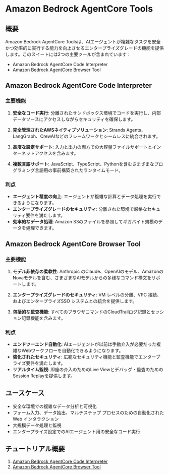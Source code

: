 # Amazon Bedrock AgentCore Tools

## 概要
Amazon Bedrock AgentCore Toolsは、AIエージェントが複雑なタスクを安全かつ効率的に実行する能力を向上させるエンタープライズグレードの機能を提供します。このスイートには2つの主要ツールが含まれています：

- Amazon Bedrock AgentCore Code Interpreter
- Amazon Bedrock AgentCore Browser Tool

## Amazon Bedrock AgentCore Code Interpreter

### 主要機能

1. **安全なコード実行**: 分離されたサンドボックス環境でコードを実行し、内部データソースにアクセスしながらセキュリティを確保します。

2. **完全管理されたAWSネイティブソリューション**: Strands Agents、LangGraph、CrewAIなどのフレームワークとシームレスに統合されます。

3. **高度な設定サポート**: 入力と出力の両方での大容量ファイルサポートとインターネットアクセスを含みます。

4. **複数言語サポート**: JavaScript、TypeScript、Pythonを含むさまざまなプログラミング言語用の事前構築されたランタイムモード。

### 利点

- **エージェント精度の向上**: エージェントが複雑な計算とデータ処理を実行できるようになります。
- **エンタープライズグレードのセキュリティ**: 分離された環境で厳格なセキュリティ要件を満たします。
- **効率的なデータ処理**: Amazon S3のファイルを参照してギガバイト規模のデータを処理できます。

## Amazon Bedrock AgentCore Browser Tool

### 主要機能

1. **モデル非依存の柔軟性**: Anthropic のClaude、OpenAIのモデル、AmazonのNovaモデルを含む、さまざまなAIモデルからの多様なコマンド構文をサポートします。

2. **エンタープライズグレードのセキュリティ**: VM レベルの分離、VPC 接続、およびエンタープライズSSO システムとの統合を提供します。

3. **包括的な監査機能**: すべてのブラウザコマンドのCloudTrailログ記録とセッション記録機能を含みます。

### 利点

- **エンドツーエンド自動化**: AIエージェントが以前は手動介入が必要だった複雑なWebワークフローを自動化できるようになります。
- **強化されたセキュリティ**: 広範なセキュリティ機能と監査機能でエンタープライズ要件を満たします。
- **リアルタイム監視**: 即座の介入のためのLive Viewとデバッグ・監査のためのSession Replayを提供します。

## ユースケース

- 安全な環境での複雑なデータ分析と可視化
- フォーム入力、データ抽出、マルチステップ プロセスのための自動化されたWeb インタラクション
- 大規模データ処理と監視
- エンタープライズ設定でのAIエージェント用の安全なコード実行

## チュートリアル概要

1. [Amazon Bedrock AgentCore Code Interpreter](01-Agent-Core-code-interpreter)
2. [Amazon Bedrock AgentCore Browser Tool](02-Agent-Core-browser-tool)